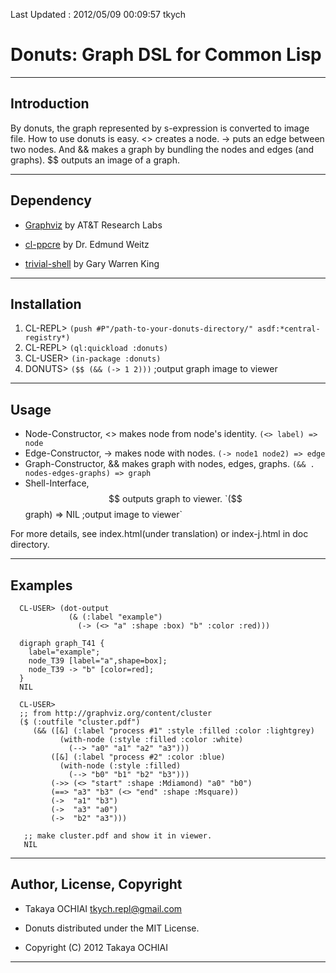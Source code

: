 Last Updated : 2012/05/09 00:09:57 tkych

Donuts: Graph DSL for Common Lisp
======================================================================


----------------------------------------------------------------------
 Introduction
----------------------------------------------------------------------

By donuts, the graph represented by s-expression is converted to image file.
How to use donuts is easy.
<> creates a node.
-> puts an edge between two nodes.
And && makes a graph by bundling the nodes and edges (and graphs).
$$ outputs an image of a graph.

----------------------------------------------------------------------
 Dependency
----------------------------------------------------------------------

* [Graphviz](http://www.graphviz.org/) by AT&T Research Labs

* [cl-ppcre](http://weitz.de/cl-ppcre/) by Dr. Edmund Weitz

* [trivial-shell](http://www.quicklisp.org/) by Gary Warren King

----------------------------------------------------------------------
 Installation
----------------------------------------------------------------------

1.  CL-REPL> `(push #P"/path-to-your-donuts-directory/" asdf:*central-registry*)`
2.  CL-REPL> `(ql:quickload :donuts)`
3.  CL-USER> `(in-package :donuts)`
4.  DONUTS> `($$ (&& (-> 1 2)))`  ;output graph image to viewer

 [quicklisp]: http://www.quicklisp.org/


----------------------------------------------------------------------
 Usage
----------------------------------------------------------------------

* Node-Constructor, <> makes node from node's identity.   `(<> label) => node`
* Edge-Constructor, -> makes node with nodes.   `(-> node1 node2) => edge`
* Graph-Constructor, && makes graph with nodes, edges, graphs.   `(&& . nodes-edges-graphs) => graph`
* Shell-Interface, $$ outputs graph to viewer.   `($$ graph) => NIL ;output image to viewer`

For more details, see index.html(under translation) or index-j.html in doc directory.


----------------------------------------------------------------------
 Examples
----------------------------------------------------------------------

      CL-USER> (dot-output
                 (& (:label "example")
                   (-> (<> "a" :shape :box) "b" :color :red)))

      digraph graph_T41 {
        label="example";
        node_T39 [label="a",shape=box];
        node_T39 -> "b" [color=red];
      }
      NIL

      CL-USER> 
      ;; from http://graphviz.org/content/cluster
      ($ (:outfile "cluster.pdf")
         (&& ([&] (:label "process #1" :style :filled :color :lightgrey)
               (with-node (:style :filled :color :white)
                 (--> "a0" "a1" "a2" "a3")))
             ([&] (:label "process #2" :color :blue)
               (with-node (:style :filled)
                 (--> "b0" "b1" "b2" "b3")))
             (->> (<> "start" :shape :Mdiamond) "a0" "b0")
             (==> "a3" "b3" (<> "end" :shape :Msquare))
             (->  "a1" "b3")
             (->  "a3" "a0")
             (->  "b2" "a3")))

       ;; make cluster.pdf and show it in viewer.
       NIL

----------------------------------------------------------------------
 Author, License, Copyright
----------------------------------------------------------------------

* Takaya OCHIAI <tkych.repl@gmail.com>

* Donuts distributed under the MIT License.

* Copyright (C) 2012 Takaya OCHIAI

----------------------------------------------------------------------
